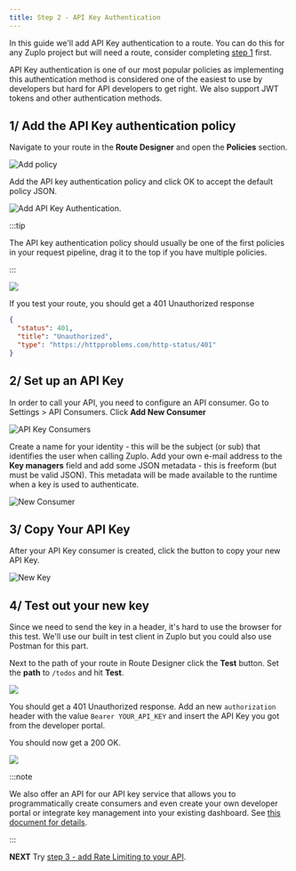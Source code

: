 ```yaml
---
title: Step 2 - API Key Authentication
---
```


In this guide we'll add API Key authentication to a route. You can do this for
any Zuplo project but will need a route, consider completing
[step 1](./step-1-setup-basic-gateway.md) first.

API Key authentication is one of our most popular policies as implementing this
authentication method is considered one of the easiest to use by developers but
hard for API developers to get right. We also support JWT tokens and other
authentication methods.

## 1/ Add the API Key authentication policy

Navigate to your route in the **Route Designer** and open the **Policies**
section.

![Add policy](https://cdn.zuplo.com/assets/14b608c1-d95c-4b98-9ae8-16affad90eca.png)

Add the API key authentication policy and click OK to accept the default policy
JSON.

![Add API Key Authentication](https://cdn.zuplo.com/assets/811a8152-9648-4377-a070-be6ec539a4d6.png).

:::tip

The API key authentication policy should usually be one of the first policies in
your request pipeline, drag it to the top if you have multiple policies.

:::

![](https://cdn.zuplo.com/assets/8f698429-f265-40d9-99d7-156b28b7ef1b.gif)

If you test your route, you should get a 401 Unauthorized response

```json
{
  "status": 401,
  "title": "Unauthorized",
  "type": "https://httpproblems.com/http-status/401"
}
```

## 2/ Set up an API Key

In order to call your API, you need to configure an API consumer. Go to
Settings > API Consumers. Click **Add New Consumer**

![API Key Consumers](https://cdn.zuplo.com/assets/a716aeeb-4355-45ff-a8ed-4c20d6644424.png)

Create a name for your identity - this will be the subject (or sub) that
identifies the user when calling Zuplo. Add your own e-mail address to the **Key
managers** field and add some JSON metadata - this is freeform (but must be
valid JSON). This metadata will be made available to the runtime when a key is
used to authenticate.

![New Consumer](https://cdn.zuplo.com/assets/71bee20e-eac7-4067-b1a3-50bc8267b330.png)

## 3/ Copy Your API Key

After your API Key consumer is created, click the button to copy your new API
Key.

![New Key](https://cdn.zuplo.com/assets/aa2561ec-f6b8-4a72-8005-95dfa1ff1970.png)

## 4/ Test out your new key

Since we need to send the key in a header, it's hard to use the browser for this
test. We'll use our built in test client in Zuplo but you could also use Postman
for this part.

Next to the path of your route in Route Designer click the **Test** button. Set
the **path** to `/todos` and hit **Test**.

![](https://cdn.zuplo.com/assets/c2db1247-eb72-474d-bfed-8b14b3b62b5e.png)

You should get a 401 Unauthorized response. Add an new `authorization` header
with the value `Bearer YOUR_API_KEY` and insert the API Key you got from the
developer portal.

You should now get a 200 OK.

![](https://cdn.zuplo.com/assets/87c03fc4-4525-43dd-8eb7-15808b545fef.png)

:::note

We also offer an API for our API key service that allows you to programmatically
create consumers and even create your own developer portal or integrate key
management into your existing dashboard. See
[this document for details](./api-key-api.md).

:::

**NEXT** Try
[step 3 - add Rate Limiting to your API](./step-3-add-rate-limiting.md).
